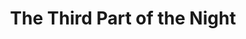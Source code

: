 ---
title: "The Third Part of the Night"
year: 1971
rating: 3.5
stars: "★★★½"
rewatched: false
permalink: "the-third-part-of-the-night"
watched_on: 2024-10-26
---
